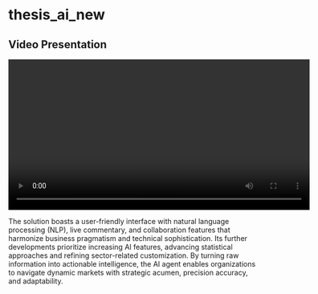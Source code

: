 # thesis_ai_new


## Video Presentation
<video controls width="600">
  <source src="https://github.com/ArtemIlinn/thesis_ai_new/raw/main/video_presentation.mp4" type="video/mp4">
  Your browser does not support the video tag.
</video>


The solution boasts a user-friendly interface
with natural language processing (NLP), live commentary, and collaboration features that
harmonize business pragmatism and technical sophistication. Its further developments prioritize
increasing AI features, advancing statistical approaches and refining sector-related
customization. By turning raw information into actionable intelligence, the AI agent enables
organizations to navigate dynamic markets with strategic acumen, precision accuracy, and
adaptability.
